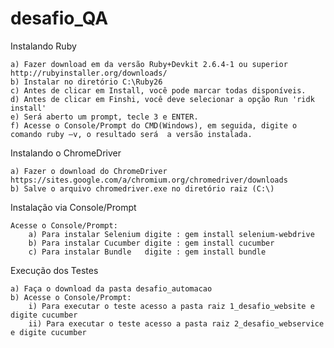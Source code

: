 # desafio_QA

Instalando Ruby

	a) Fazer download em da versão Ruby+Devkit 2.6.4-1 ou superior http://rubyinstaller.org/downloads/
	b) Instalar no diretório C:\Ruby26
	c) Antes de clicar em Install, você pode marcar todas disponíveis.
	d) Antes de clicar em Finshi, você deve selecionar a opção Run 'ridk install'
	e) Será aberto um prompt, tecle 3 e ENTER.
	f) Acesse o Console/Prompt do CMD(Windows), em seguida, digite o comando ruby –v, o resultado será  a versão instalada.
	
Instalando o ChromeDriver 

	a) Fazer o download do ChromeDriver https://sites.google.com/a/chromium.org/chromedriver/downloads
	b) Salve o arquivo chromedriver.exe no diretório raiz (C:\)

Instalação via Console/Prompt

	Acesse o Console/Prompt:
		a) Para instalar Selenium digite : gem install selenium-webdrive
		b) Para instalar Cucumber digite : gem install cucumber
		c) Para instalar Bundle   digite : gem install bundle
	
Execução dos Testes

	a) Faça o download da pasta desafio_automacao
	b) Acesse o Console/Prompt:
		i) Para executar o teste acesso a pasta raiz 1_desafio_website e digite cucumber
		ii) Para executar o teste acesso a pasta raiz 2_desafio_webservice e digite cucumber
	
